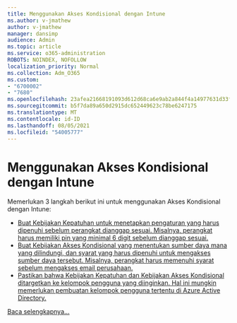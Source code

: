 ```yaml
---
title: Menggunakan Akses Kondisional dengan Intune
ms.author: v-jmathew
author: v-jmathew
manager: dansimp
audience: Admin
ms.topic: article
ms.service: o365-administration
ROBOTS: NOINDEX, NOFOLLOW
localization_priority: Normal
ms.collection: Adm_O365
ms.custom:
- "6700002"
- "7680"
ms.openlocfilehash: 23afea21668191093d612d68ca6e9ab2a844f4a14977631d33f4fd956fc3c4e7
ms.sourcegitcommit: b5f7da89a650d2915dc652449623c78be6247175
ms.translationtype: MT
ms.contentlocale: id-ID
ms.lasthandoff: 08/05/2021
ms.locfileid: "54005777"
---
```

# <a name="using-conditional-access-with-intune"></a>Menggunakan Akses Kondisional dengan Intune

Memerlukan 3 langkah berikut ini untuk menggunakan Akses Kondisional dengan Intune:

- [Buat Kebijakan Kepatuhan untuk menetapkan pengaturan yang harus dipenuhi sebelum perangkat dianggap sesuai. Misalnya, perangkat harus memiliki pin yang minimal 6 digit sebelum dianggap sesuai.](https://docs.microsoft.com/mem/intune/protect/create-compliance-policy)
- [Buat Kebijakan Akses Kondisional yang menentukan sumber daya mana yang dilindungi, dan syarat yang harus dipenuhi untuk mengakses sumber daya tersebut. Misalnya, perangkat harus memenuhi syarat sebelum mengakses email perusahaan.](https://docs.microsoft.com/mem/intune/protect/tutorial-protect-email-on-unmanaged-devices#create-conditional-access-policies)
- [Pastikan bahwa Kebijakan Kepatuhan dan Kebijakan Akses Kondisional ditargetkan ke kelompok pengguna yang diinginkan. Hal ini mungkin memerlukan pembuatan kelompok pengguna tertentu di Azure Active Directory.](https://docs.microsoft.com/troubleshoot/mem/intune/troubleshoot-conditional-access)

[Baca selengkapnya...](https://docs.microsoft.com/mem/intune/protect/device-compliance-get-started)
